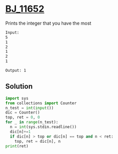 # [BJ_11652](https://acmicpc.net/problem/11652)

Prints the integer that you have the most

```txt
Input:
5
1
2
1
2
1

Output: 1
```

## Solution

```py
import sys
from collections import Counter
n_test = int(input())
dic = Counter()
top, ret = 0, 0
for _ in range(n_test):
  n = int(sys.stdin.readline())
  dic[n]+=1
  if dic[n] > top or dic[n] == top and n < ret:
    top, ret = dic[n], n
print(ret)
```
